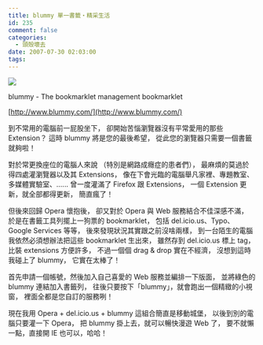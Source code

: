 ```yaml
---
title: blummy 單一書籤‧精采生活
id: 235
comment: false
categories:
  - 頭殼壞去
date: 2007-07-30 02:03:00
tags:
---
```


[![](http://farm2.static.flickr.com/1378/942027408_ca4b3fd85c.jpg?v=0)](http://blummy.com/)

blummy - The bookmarklet management bookmarklet

[http://www.blummy.com/](http://www.blummy.com/)

到不常用的電腦前一屁股坐下，
卻開始苦惱瀏覽器沒有平常愛用的那些 Extension？
這時 blummy 將是您的最後希望，
從此您的瀏覽器只需要一個書籤就夠啦！

對於常更換座位的電腦人來說
（特別是網路成癮症的患者們），
最麻煩的莫過於得四處灌瀏覽器以及其 Extensions，
像在下會光臨的電腦舉凡家裡、專題教室、多媒體實驗室、......
曾一度灌滿了 Firefox 跟 Extensions，
一個 Extension 更新，就全部都得更新，
簡直瘋了！

但後來回歸 Opera 懷抱後，
卻又對於 Opera 與 Web 服務結合不佳深感不滿，
於是在書籤工具列擺上一狗票的 bookmarklet，
包括 del.icio.us、Typo、Google Services 等等，
後來發現狀況其實跟之前沒啥兩樣，
到一台陌生的電腦我依然必須想辦法把這些 bookmarklet 生出來，
雖然存到 del.icio.us 標上 tag，比裝 extensions 方便許多，
不過一個個 drag &amp; drop 實在不經濟，
沒想到這時我碰上了 blummy，
它實在太棒了！

首先申請一個帳號，然後加入自己喜愛的 Web 服務並編排一下版面，
並將綠色的 blummy 連結加入書籤列，
往後只要按下「blummy」，就會跑出一個精緻的小視窗，
裡面全都是您自訂的服務咧！

現在我用
Opera + del.icio.us + blummy
這組合簡直是移動城堡，
以後到別的電腦只要灌一下 Opera，
把 blummy 掛上去，就可以暢快漫遊 Web 了，
要不就懶一點，直接開 IE 也可以，哈哈！